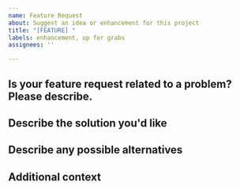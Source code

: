 ```yaml
---
name: Feature Request
about: Suggest an idea or enhancement for this project
title: "[FEATURE] "
labels: enhancement, up for grabs
assignees: ''

---
```


## Is your feature request related to a problem? Please describe.
<!-- A clear and concise description of what the problem is. Ex. I'm always frustrated when [...] -->


## Describe the solution you'd like
<!-- A clear and concise description of what you want to happen. -->


## Describe any possible alternatives
<!-- A clear and concise description of any alternative solutions. -->


## Additional context
<!-- Add any other context or screenshots about the feature request here.-->
